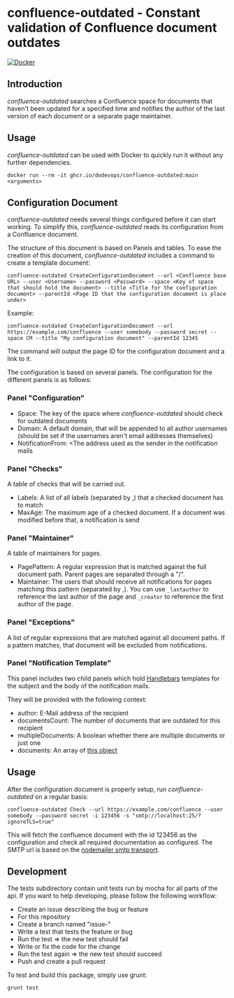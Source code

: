 # confluence-outdated - Constant validation of Confluence document outdates

[![Docker](https://github.com/dodevops/confluence-outdated/actions/workflows/docker-publish.yml/badge.svg)](https://github.com/dodevops/confluence-outdated/actions/workflows/docker-publish.yml)

## Introduction

_confluence-outdated_ searches a Confluence space for documents that haven't been updated for a specified time and
notifies the author of the last version of each document or a separate page maintainer.

## Usage

_confluence-outdated_ can be used with Docker to quickly run it without any further dependencies.

    docker run --rm -it ghcr.io/dodevops/confluence-outdated:main <arguments> 

## Configuration Document

_confluence-outdated_ needs several things configured before it can start working. To simplify this, 
_confluence-outdated_ reads its configuration from a Confluence document.

The structure of this document is based on Panels and tables. To ease the creation of this document,
_confluence-outdated_ includes a command to create a template document:

    confluence-outdated CreateConfigurationDocument --url <Confluence base URL> --user <Username> --password <Password> --space <Key of space that should hold the document> --title <Title for the configuration document> --parentId <Page ID that the configuration document is place under>

Example:

    confluence-outdated CreateConfigurationDocument --url https://example.com/confluence --user somebody --password secret --space CM --title "My configuration document" --parentId 12345

The command will output the page ID for the configuration document and a link to it.

The configuration is based on several panels. The configuration for the different panels is as follows:

### Panel "Configuration"

- Space: The key of the space where _confluence-outdated_ should check for outdated documents
- Domain: A default domain, that will be appended to all author usernames (should be set if the usernames aren't email addresses themselves)
- NotificationFrom: <The address used as the sender in the notification mails

### Panel "Checks"

A table of checks that will be carried out.

- Labels: A list of all labels (separated by ,) that a checked document has to match
- MaxAge: The maximum age of a checked document. If a document was modified before that, a notification is send

### Panel "Maintainer"

A table of maintainers for pages.

- PagePattern: A regular expression that is matched against the full document path. Parent pages are separated through a "/".
- Maintainer: The users that should receive all notifications for pages matching this pattern (separated by ,). You can 
  use `_lastauthor` to reference the last author of the page and `_creator` to reference the first author of the page.

### Panel "Exceptions"

A list of regular expressions that are matched against all document paths. If a pattern matches, that document will be
excluded from notifications.

### Panel "Notification Template"

This panel includes two child panels which hold [Handlebars](https://handlebarsjs.com/guide/) templates for the
subject and the body of the notification mails.

They will be provided with the following context:

* author: E-Mail address of the recipient
* documentsCount: The number of documents that are outdated for this recipient
* multipleDocuments: A boolean whether there are multiple documents or just one
* documents: An array of [this object](https://github.com/dodevops/confluence-outdated/blob/master/lib/api/DocumentInfo.ts#L6)

## Usage

After the configuration document is properly setup, run *confluence-outdated* on a regular basis:

    confluence-outdated Check --url https://example.com/confluence --user somebody --password secret -i 123456 -s "smtp://localhost:25/?ignoreTLS=true"

This will fetch the confluence document with the id 123456 as the configuration and check all required documentation as
configured. The SMTP url is based on the [nodemailer smtp transport](https://nodemailer.com/smtp/).

## Development

The tests subdirectory contain unit tests run by mocha for all parts of the api. If you want to help developing, please
follow the following workflow:

- Create an issue describing the bug or feature
- For this repository
- Create a branch named "issue-<issue number>"
- Write a test that tests the feature or bug
- Run the test => the new test should fail
- Write or fix the code for the change
- Run the test again => the new test should succeed
- Push and create a pull request

To test and build this package, simply use grunt:

    grunt test
